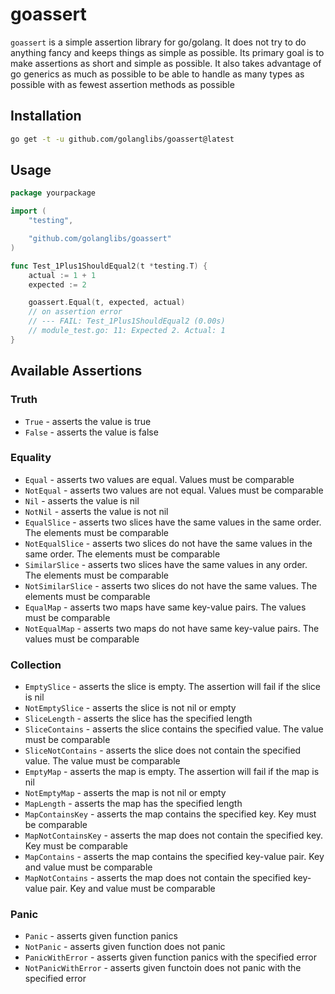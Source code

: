 # goassert

`goassert` is a simple assertion library for go/golang.
It does not try to do anything fancy and keeps things as simple as possible.
Its primary goal is to make assertions as short and simple as possible.
It also takes advantage of go generics as much as possible to be able to handle as many types as possible
with as fewest assertion methods as possible

## Installation
```bash
go get -t -u github.com/golanglibs/goassert@latest
```

## Usage
```go
package yourpackage

import (
	"testing",

	"github.com/golanglibs/goassert"
)

func Test_1Plus1ShouldEqual2(t *testing.T) {
	actual := 1 + 1
	expected := 2

	goassert.Equal(t, expected, actual)
	// on assertion error
	// --- FAIL: Test_1Plus1ShouldEqual2 (0.00s)
	// module_test.go: 11: Expected 2. Actual: 1
}
```

## Available Assertions

### Truth
* `True` - asserts the value is true
* `False` - asserts the value is false

### Equality
* `Equal` - asserts two values are equal. Values must be comparable
* `NotEqual` - asserts two values are not equal. Values must be comparable
* `Nil` - asserts the value is nil
* `NotNil` - asserts the value is not nil
* `EqualSlice` - asserts two slices have the same values in the same order. The elements must be comparable
* `NotEqualSlice` - asserts two slices do not have the same values in the same order. The elements must be comparable
* `SimilarSlice` - asserts two slices have the same values in any order. The elements must be comparable
* `NotSimilarSlice` - asserts two slices do not have the same values. The elements must be comparable
* `EqualMap` - asserts two maps have same key-value pairs. The values must be comparable
* `NotEqualMap` - asserts two maps do not have same key-value pairs. The values must be comparable

### Collection
* `EmptySlice` - asserts the slice is empty. The assertion will fail if the slice is nil
* `NotEmptySlice` - asserts the slice is not nil or empty
* `SliceLength` - asserts the slice has the specified length
* `SliceContains` - asserts the slice contains the specified value. The value must be comparable
* `SliceNotContains` - asserts the slice does not contain the specified value. The value must be comparable
* `EmptyMap` - asserts the map is empty. The assertion will fail if the map is nil
* `NotEmptyMap` - asserts the map is not nil or empty
* `MapLength` - asserts the map has the specified length
* `MapContainsKey` - asserts the map contains the specified key. Key must be comparable
* `MapNotContainsKey` - asserts the map does not contain the specified key. Key must be comparable
* `MapContains` - asserts the map contains the specified key-value pair. Key and value must be comparable
* `MapNotContains` - asserts the map does not contain the specified key-value pair. Key and value must be comparable

### Panic
* `Panic` - asserts given function panics
* `NotPanic` - asserts given function does not panic
* `PanicWithError` - asserts given function panics with the specified error
* `NotPanicWithError` - asserts given functoin does not panic with the specified error
